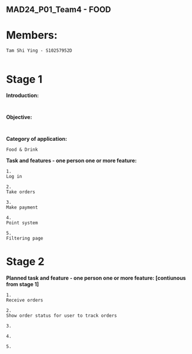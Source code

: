 ## MAD24_P01_Team4 - FOOD 
# Members:

```
Tam Shi Ying - S10257952D


```


# Stage 1
**Introduction:**

```


```


**Objective:**

```


```

**Category of application:**

```
Food & Drink
```

**Task and features - one person one or more feature:**

```
1.
Log in
```
```
2.
Take orders
```
```
3.
Make payment
```
```
4.
Point system
```
```
5.
Filtering page
```

# Stage 2

**Planned task and feature - one person one or more feature: [contiunous from stage 1]**

```
1.
Receive orders
```
```
2.
Show order status for user to track orders
```
```
3.
```
```
4.
```
```
5.
```

